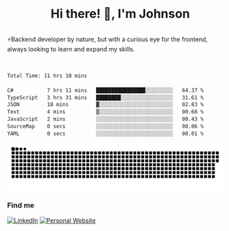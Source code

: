 <div id="user-content-toc">
  <ul align="center">
    <summary><h1 style="display: inline-block">Hi there! 👋, I'm Johnson</h1></summary>
  </ul>
</div>

⚡Backend developer by nature, but with a curious eye for the frontend, always looking to learn and expand my skills.

<br>


<!--START_SECTION:waka-->

```txt
Total Time: 11 hrs 10 mins

C#           7 hrs 11 mins   ████████████████░░░░░░░░░   64.37 %
TypeScript   3 hrs 31 mins   ████████░░░░░░░░░░░░░░░░░   31.61 %
JSON         18 mins         ▓░░░░░░░░░░░░░░░░░░░░░░░░   02.83 %
Text         4 mins          ▒░░░░░░░░░░░░░░░░░░░░░░░░   00.68 %
JavaScript   2 mins          ░░░░░░░░░░░░░░░░░░░░░░░░░   00.43 %
SourceMap    0 secs          ░░░░░░░░░░░░░░░░░░░░░░░░░   00.06 %
YAML         0 secs          ░░░░░░░░░░░░░░░░░░░░░░░░░   00.01 %
```

<!--END_SECTION:waka-->

<picture>
  <source  srcset="https://github.com/joshwambere/joshwambere/blob/output/github-contribution-grid-snake-dark.svg?palette=github-dark">
  <source  srcset="https://github.com/joshwambere/joshwambere/blob/output/github-contribution-grid-snake.svg">
  <img alt="github contribution grid snake animation" src="https://github.com/joshwambere/joshwambere/blob/output/github-contribution-grid-snake.svg">
</picture>

### Find me
<a href="https://www.linkedin.com/in/dusabe-johnson" target="_blank"><img src="https://img.shields.io/badge/LinkedIn-%230077B5.svg?&style=flat&logo=linkedin&logoColor=white" alt="LinkedIn"></a>
‎‎ [![Personal Website](https://img.shields.io/badge/visit-Johnsonis.me-blue)](https://johnsonis.me/)
